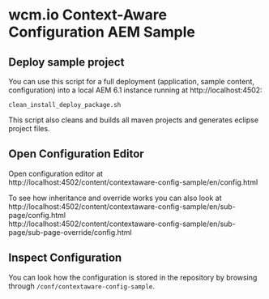 wcm.io Context-Aware Configuration AEM Sample
=============================================

Deploy sample project
---------------------

You can use this script for a full deployment (application, sample content, configuration) into a local AEM 6.1 instance running at http://localhost:4502:

```
clean_install_deploy_package.sh
```

This script also cleans and builds all maven projects and generates eclipse project files.


Open Configuration Editor
-------------------------

Open configuration editor at<br/>
http://localhost:4502/content/contextaware-config-sample/en/config.html

To see how inheritance and override works you can also look at<br/>
http://localhost:4502/content/contextaware-config-sample/en/sub-page/config.html<br/>
http://localhost:4502/content/contextaware-config-sample/en/sub-page/sub-page-override/config.html


Inspect Configuration
---------------------

You can look how the configuration is stored in the repository by browsing through `/conf/contextaware-config-sample`.
